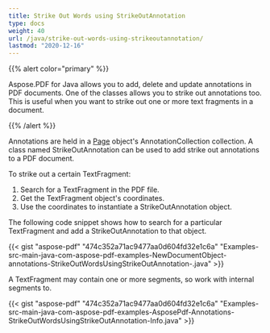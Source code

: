 ```yaml
---
title: Strike Out Words using StrikeOutAnnotation
type: docs
weight: 40
url: /java/strike-out-words-using-strikeoutannotation/
lastmod: "2020-12-16"
---
```


{{% alert color="primary" %}} 

Aspose.PDF for Java allows you to add, delete and update annotations in PDF documents. One of the classes allows you to strike out annotations too. This is useful when you want to strike out one or more text fragments in a document.

{{% /alert %}} 

Annotations are held in a [Page](https://apireference.aspose.com/java/pdf/com.aspose.pdf/Page) object's AnnotationCollection collection. A class named StrikeOutAnnotation can be used to add strike out annotations to a PDF document.

To strike out a certain TextFragment:

1. Search for a TextFragment in the PDF file.
1. Get the TextFragment object's coordinates.
1. Use the coordinates to instantiate a StrikeOutAnnotation object.

The following code snippet shows how to search for a particular TextFragment and add a StrikeOutAnnotation to that object.



{{< gist "aspose-pdf" "474c352a71ac9477aa0d604fd32e1c6a" "Examples-src-main-java-com-aspose-pdf-examples-NewDocumentObject-annotations-StrikeOutWordsUsingStrikeOutAnnotation-.java" >}}


A TextFragment may contain one or more segments, so work with internal segments to.

{{< gist "aspose-pdf" "474c352a71ac9477aa0d604fd32e1c6a" "Examples-src-main-java-com-aspose-pdf-examples-AsposePdf-Annotations-StrikeOutWordsUsingStrikeOutAnnotation-Info.java" >}}
